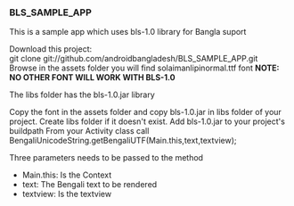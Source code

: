 <h3>BLS_SAMPLE_APP</h3>
<p> This is a sample app which uses bls-1.0 library for Bangla suport</p>
<p>
Download this project: <br/>
git clone git://github.com/androidbangladesh/BLS_SAMPLE_APP.git <br/>
Browse in the assets folder you will find solaimanlipinormal.ttf font <b> NOTE: NO OTHER FONT WILL WORK WITH BLS-1.0 </b> 
</p>
<p>
The libs folder has the bls-1.0.jar library
</p>
<p>
Copy the font in the assets folder and copy bls-1.0.jar in libs folder of your project. Create libs folder if it doesn't exist.
Add bls-1.0.jar to your project's buildpath
From your Activity class call <br />
BengaliUnicodeString.getBengaliUTF(Main.this,text,textview); </p>
<p> Three parameters needs to be passed to the method</p>
<ul>
<li> Main.this: Is the Context </li>
<li> text: The Bengali text to be rendered </li>
<li> textview: Is the textview </li>
</ul>
